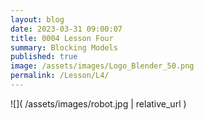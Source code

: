 ```yaml
---
layout: blog
date: 2023-03-31 09:00:07
title: 0004 Lesson Four
summary: Blocking Models
published: true
image: /assets/images/Logo_Blender_50.png
permalink: /Lesson/L4/
---
```


![]( /assets/images/robot.jpg | relative_url )

<script src="https://gist.github.com/urbanistica/aafbd878a8cf3ecae980afc2ddd1d22e.js"></script>